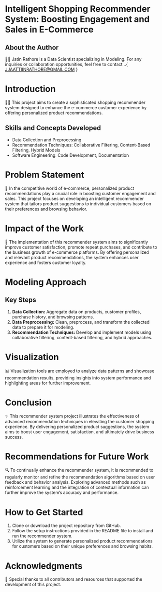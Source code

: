 # Intelligent Shopping Recommender System: Boosting Engagement and Sales in E-Commerce

## About the Author
👨‍💻 Jatin Rathore is a Data Scientist specializing in Modeling. For any inquiries or collaboration opportunities, feel free to contact    ..{ JJAATTIINRATHORE@GMAIL.COM }

# Introduction
🛒🧠 This project aims to create a sophisticated shopping recommender system designed to enhance the e-commerce customer experience by offering personalized product recommendations.

## Skills and Concepts Developed
- Data Collection and Preprocessing
- Recommendation Techniques: Collaborative Filtering, Content-Based Filtering, Hybrid Models
- Software Engineering: Code Development, Documentation

# Problem Statement
🎯 In the competitive world of e-commerce, personalized product recommendations play a crucial role in boosting customer engagement and sales. This project focuses on developing an intelligent recommender system that tailors product suggestions to individual customers based on their preferences and browsing behavior.

# Impact of the Work
🚀 The implementation of this recommender system aims to significantly improve customer satisfaction, promote repeat purchases, and contribute to the business growth of e-commerce platforms. By offering personalized and relevant product recommendations, the system enhances user experience and fosters customer loyalty.

# Modeling Approach
## Key Steps
1. **Data Collection:** Aggregate data on products, customer profiles, purchase history, and browsing patterns.
2. **Data Preprocessing:** Clean, preprocess, and transform the collected data to prepare it for modeling.
3. **Recommendation Techniques:** Develop and implement models using collaborative filtering, content-based filtering, and hybrid approaches.

# Visualization
📊 Visualization tools are employed to analyze data patterns and showcase recommendation results, providing insights into system performance and highlighting areas for further improvement.

# Conclusion
✨ This recommender system project illustrates the effectiveness of advanced recommendation techniques in elevating the customer shopping experience. By delivering personalized product suggestions, the system aims to boost user engagement, satisfaction, and ultimately drive business success.

# Recommendations for Future Work
🔍 To continually enhance the recommender system, it is recommended to regularly monitor and refine the recommendation algorithms based on user feedback and behavior analysis. Exploring advanced methods such as reinforcement learning and the integration of contextual information can further improve the system’s accuracy and performance.

# How to Get Started
1. Clone or download the project repository from GitHub.
2. Follow the setup instructions provided in the README file to install and run the recommender system.
3. Utilize the system to generate personalized product recommendations for customers based on their unique preferences and browsing habits.

# Acknowledgments
🙌 Special thanks to all contributors and resources that supported the development of this project.









